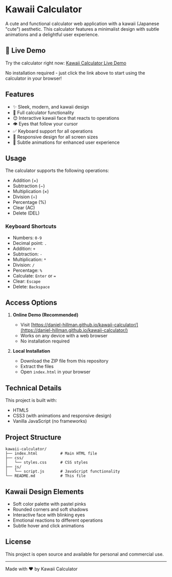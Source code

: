 # Kawaii Calculator

A cute and functional calculator web application with a kawaii (Japanese "cute") aesthetic. This calculator features a minimalist design with subtle animations and a delightful user experience.

## 🌟 Live Demo

Try the calculator right now: [Kawaii Calculator Live Demo](https://daniel-hillman.github.io/kawaii-calculator/)

No installation required - just click the link above to start using the calculator in your browser!

## Features

- ✨ Sleek, modern, and kawaii design
- 🧮 Full calculator functionality
- 😊 Interactive kawaii face that reacts to operations
- 👁️ Eyes that follow your cursor
- ✅ Keyboard support for all operations
- 📱 Responsive design for all screen sizes
- 🎨 Subtle animations for enhanced user experience

## Usage

The calculator supports the following operations:
- Addition (+)
- Subtraction (−)
- Multiplication (×)
- Division (÷)
- Percentage (%)
- Clear (AC)
- Delete (DEL)

### Keyboard Shortcuts

- Numbers: `0-9`
- Decimal point: `.`
- Addition: `+`
- Subtraction: `-`
- Multiplication: `*`
- Division: `/`
- Percentage: `%`
- Calculate: `Enter` or `=`
- Clear: `Escape`
- Delete: `Backspace`

## Access Options

1. **Online Demo (Recommended)**
   - Visit [https://daniel-hillman.github.io/kawaii-calculator/](https://daniel-hillman.github.io/kawaii-calculator/)
   - Works on any device with a web browser
   - No installation required

2. **Local Installation**
   - Download the ZIP file from this repository
   - Extract the files
   - Open `index.html` in your browser

## Technical Details

This project is built with:
- HTML5
- CSS3 (with animations and responsive design)
- Vanilla JavaScript (no frameworks)

## Project Structure

```
kawaii-calculator/
├── index.html          # Main HTML file
├── css/
│   └── styles.css      # CSS styles
├── js/
│   └── script.js       # JavaScript functionality
└── README.md           # This file
```

## Kawaii Design Elements

- Soft color palette with pastel pinks
- Rounded corners and soft shadows
- Interactive face with blinking eyes
- Emotional reactions to different operations
- Subtle hover and click animations

## License

This project is open source and available for personal and commercial use.

---

Made with ♥ by Kawaii Calculator